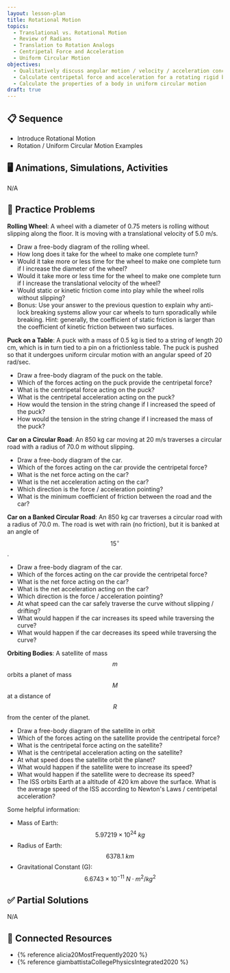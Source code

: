 ```yaml
---
layout: lesson-plan
title: Rotational Motion
topics:
  - Translational vs. Rotational Motion
  - Review of Radians
  - Translation to Rotation Analogs
  - Centripetal Force and Acceleration
  - Uniform Circular Motion
objectives:
  - Qualitatively discuss angular motion / velocity / acceleration concepts
  - Calculate centripetal force and acceleration for a rotating rigid body
  - Calculate the properties of a body in uniform circular motion
draft: true
---
```


## 📋 Sequence

* Introduce Rotational Motion
* Rotation / Uniform Circular Motion Examples

## 🖥️ Animations, Simulations, Activities

N/A

## 📝 Practice Problems

**Rolling Wheel**: A wheel with a diameter of 0.75 meters is rolling without slipping along the floor. It is moving with a translational velocity of 5.0 m/s.

* Draw a free-body diagram of the rolling wheel.
* How long does it take for the wheel to make one complete turn?
* Would it take more or less time for the wheel to make one complete turn if I increase the diameter of the wheel?
* Would it take more or less time for the wheel to make one complete turn if I increase the translational velocity of the wheel?
* Would static or kinetic friction come into play while the wheel rolls without slipping?
* Bonus: Use your answer to the previous question to explain why anti-lock breaking systems allow your car wheels to turn sporadically while breaking. Hint: generally, the coefficient of static friction is larger than the coefficient of kinetic friction between two surfaces.

**Puck on a Table**: A puck with a mass of 0.5 kg is tied to a string of length 20 cm, which is in turn tied to a pin on a frictionless table. The puck is pushed so that it undergoes uniform circular motion with an angular speed of 20 rad/sec.

* Draw a free-body diagram of the puck on the table.
* Which of the forces acting on the puck provide the centripetal force?
* What is the centripetal force acting on the puck?
* What is the centripetal acceleration acting on the puck?
* How would the tension in the string change if I increased the speed of the puck?
* How would the tension in the string change if I increased the mass of the puck?

**Car on a Circular Road**: An 850 kg car moving at 20 m/s traverses a circular road with a radius of 70.0 m without slipping.

* Draw a free-body diagram of the car.
* Which of the forces acting on the car provide the centripetal force?
* What is the net force acting on the car?
* What is the net acceleration acting on the car?
* Which direction is the force / acceleration pointing?
* What is the minimum coefficient of friction between the road and the car?

**Car on a Banked Circular Road**: An 850 kg car traverses a circular road with a radius of 70.0 m. The road is wet with rain (no friction), but it is banked at an angle of $$15^\circ$$.

* Draw a free-body diagram of the car.
* Which of the forces acting on the car provide the centripetal force?
* What is the net force acting on the car?
* What is the net acceleration acting on the car?
* Which direction is the force / acceleration pointing?
* At what speed can the car safely traverse the curve without slipping / drifting?
* What would happen if the car increases its speed while traversing the curve?
* What would happen if the car decreases its speed while traversing the curve?

**Orbiting Bodies**: A satellite of mass $$m$$ orbits a planet of mass $$M$$ at a distance of $$R$$ from the center of the planet.

* Draw a free-body diagram of the satellite in orbit
* Which of the forces acting on the satellite provide the centripetal force?
* What is the centripetal force acting on the satellite?
* What is the centripetal acceleration acting on the satellite?
* At what speed does the satellite orbit the planet?
* What would happen if the satellite were to increase its speed?
* What would happen if the satellite were to decrease its speed?
* The ISS orbits Earth at a altitude of 420 km above the surface. What is the average speed of the ISS according to Newton's Laws / centripetal acceleration?

Some helpful information:

* Mass of Earth: $$5.97219 \times 10^{24} \: kg$$
* Radius of Earth: $$6378.1 \: km$$
* Gravitational Constant (G): $$6.6743 \times 10^{-11} \: N \cdot m^2/kg^2$$

## ✅ Partial Solutions

N/A

## 📘 Connected Resources

* {% reference alicia20MostFrequently2020 %}
* {% reference giambattistaCollegePhysicsIntegrated2020 %}
